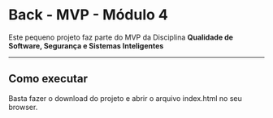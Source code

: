 # Back - MVP - Módulo 4

Este pequeno projeto faz parte do MVP da Disciplina **Qualidade de Software, Segurança e Sistemas Inteligentes** 


---
## Como executar

Basta fazer o download do projeto e abrir o arquivo index.html no seu browser.
